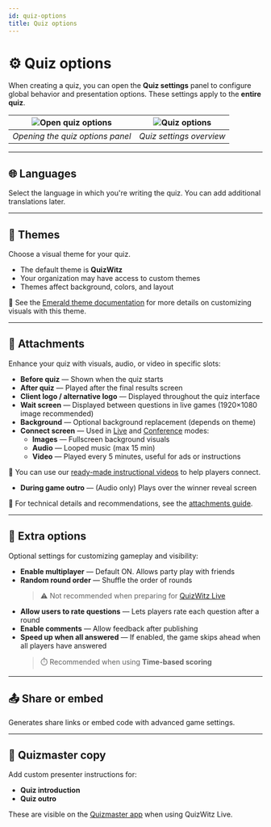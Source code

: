 ```yaml
---
id: quiz-options
title: Quiz options
---
```


# ⚙️ Quiz options

When creating a quiz, you can open the **Quiz settings** panel to configure global behavior and presentation options. These settings apply to the **entire quiz**.

| ![Open quiz options](/images/open-quiz-options.png) | ![Quiz options](/images/quiz-options.png) |
|:--:|:--:|
| *Opening the quiz options panel* | *Quiz settings overview* |

---

## 🌐 Languages

Select the language in which you're writing the quiz. You can add additional translations later.

---

## 🎨 Themes

Choose a visual theme for your quiz.
- The default theme is **QuizWitz**
- Your organization may have access to custom themes
- Themes affect background, colors, and layout

📘 See the [Emerald theme documentation](../advanced/011-emerald-theme.md) for more details on customizing visuals with this theme.

---

## 📎 Attachments

Enhance your quiz with visuals, audio, or video in specific slots:

- **Before quiz** — Shown when the quiz starts
- **After quiz** — Played after the final results screen
- **Client logo / alternative logo** — Displayed throughout the quiz interface
- **Wait screen** — Displayed between questions in live games (1920×1080 image recommended)
- **Background** — Optional background replacement (depends on theme)
- **Connect screen** — Used in [Live](../quizmaster/001-introduction.md) and [Conference](../tutorials/conference-booth) modes:
  - **Images** — Fullscreen background visuals
  - **Audio** — Looped music (max 15 min)
  - **Video** — Played every 5 minutes, useful for ads or instructions

🎥 You can use our [ready-made instructional videos](https://drive.google.com/drive/folders/1-KgABfLJ7cblm0aqxb7niMdGmTd3UXZC) to help players connect.

- **During game outro** — (Audio only) Plays over the winner reveal screen

📘 For technical details and recommendations, see the [attachments guide](../editor/006-attachments.md).

---

## 🔧 Extra options

Optional settings for customizing gameplay and visibility:

- **Enable multiplayer** — Default ON. Allows party play with friends
- **Random round order** — Shuffle the order of rounds
  > ⚠️ Not recommended when preparing for [QuizWitz Live](../quizmaster/001-introduction.md)
- **Allow users to rate questions** — Lets players rate each question after a round
- **Enable comments** — Allow feedback after publishing
- **Speed up when all answered** — If enabled, the game skips ahead when all players have answered
  > ⏱️ Recommended when using **Time-based scoring**

---

## 📤 Share or embed

Generates share links or embed code with advanced game settings.

---

## 📜 Quizmaster copy

Add custom presenter instructions for:

- **Quiz introduction**
- **Quiz outro**

These are visible on the [Quizmaster app](../quizmaster/001-introduction.md) when using QuizWitz Live.
